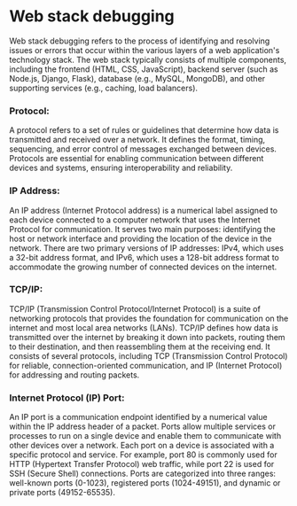 # Web stack debugging
Web stack debugging refers to the process of identifying and resolving issues or errors that occur within the various layers of a web application's technology stack. The web stack typically consists of multiple components, including the frontend (HTML, CSS, JavaScript), backend server (such as Node.js, Django, Flask), database (e.g., MySQL, MongoDB), and other supporting services (e.g., caching, load balancers).

### Protocol:
A protocol refers to a set of rules or guidelines that determine how data is transmitted and received over a network. It defines the format, timing, sequencing, and error control of messages exchanged between devices. Protocols are essential for enabling communication between different devices and systems, ensuring interoperability and reliability.

### IP Address:
An IP address (Internet Protocol address) is a numerical label assigned to each device connected to a computer network that uses the Internet Protocol for communication. It serves two main purposes: identifying the host or network interface and providing the location of the device in the network. There are two primary versions of IP addresses: IPv4, which uses a 32-bit address format, and IPv6, which uses a 128-bit address format to accommodate the growing number of connected devices on the internet.

### TCP/IP:
TCP/IP (Transmission Control Protocol/Internet Protocol) is a suite of networking protocols that provides the foundation for communication on the internet and most local area networks (LANs). TCP/IP defines how data is transmitted over the internet by breaking it down into packets, routing them to their destination, and then reassembling them at the receiving end. It consists of several protocols, including TCP (Transmission Control Protocol) for reliable, connection-oriented communication, and IP (Internet Protocol) for addressing and routing packets.

### Internet Protocol (IP) Port:
An IP port is a communication endpoint identified by a numerical value within the IP address header of a packet. Ports allow multiple services or processes to run on a single device and enable them to communicate with other devices over a network. Each port on a device is associated with a specific protocol and service. For example, port 80 is commonly used for HTTP (Hypertext Transfer Protocol) web traffic, while port 22 is used for SSH (Secure Shell) connections. Ports are categorized into three ranges: well-known ports (0-1023), registered ports (1024-49151), and dynamic or private ports (49152-65535).